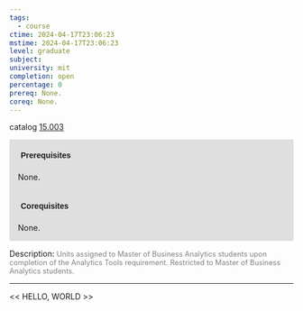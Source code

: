 ```yaml
---
tags:
  - course
ctime: 2024-04-17T23:06:23
mstime: 2024-04-17T23:06:23
level: graduate
subject: 
university: mit
completion: open
percentage: 0
prereq: None.
coreq: None.
---
```


catalog [15.003](http://student.mit.edu/catalog/m15a.html#15.003)

<span style="display: block; padding: 15px; background-color: rgb(100, 100, 100, 0.2);"><font id="m_prereq993_0" style="display: block; font-family: Arial, sans-serif; font-weight: bold; padding: 5px">Prerequisites</font><br><span id="prereq993_0">None.</span></span>
<span style="display: block; padding: 15px; background-color: rgb(100, 100, 100, 0.2);"><font id="m_coreq993_0" style="display: block; font-family: Arial, sans-serif; font-weight: bold; padding: 5px">Corequisites</font><br><span id="coreq993_0">None.</span></span>

<font style="">Description:</font>
<font style="color: grey; font-size: 0.8rem;">Units assigned to Master of Business Analytics students upon completion of the Analytics Tools requirement. Restricted to Master of Business Analytics students.</font>



---

<< HELLO, WORLD >>
